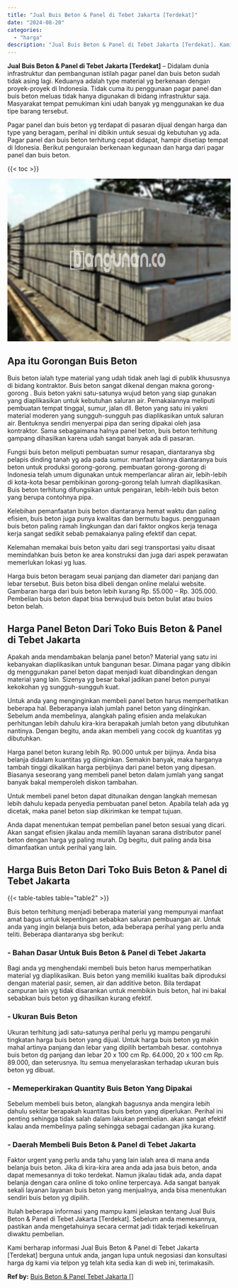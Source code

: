 ```yaml
---
title: "Jual Buis Beton & Panel di Tebet Jakarta [Terdekat]"
date: "2024-08-20"
categories: 
  - "harga"
description: "Jual Buis Beton & Panel di Tebet Jakarta [Terdekat]. Kami berharap informasi Jual Buis Beton & Panel di Tebet Jakarta [Terdekat] berguna untuk anda, jangan..."
---
```


**Jual Buis Beton & Panel di Tebet Jakarta \[Terdekat\]** – Didalam dunia infrastruktur dan pembangunan istilah pagar panel dan buis beton sudah tidak asing lagi. Keduanya adalah type material yg berkenaan dengan proyek-proyek di Indonesia. Tidak cuma itu penggunaan pagar panel dan buis beton meluas tidak hanya digunakan di bidang infrastruktur saja. Masyarakat tempat pemukiman kini udah banyak yg menggunakan ke dua tipe barang tersebut.

Pagar panel dan buis beton yg terdapat di pasaran dijual dengan harga dan type yang beragam, perihal ini dibikin untuk sesuai dg kebutuhan yg ada. Pagar panel dan buis beton terhitung cepat didapat, hampir disetiap tempat di Idonesia. Berikut penguraian berkenaan kegunaan dan harga dari pagar panel dan buis beton.

{{< toc >}}

![](/images/jual-panel-buis-beton-murah-01.png)

## Apa itu Gorongan Buis Beton

Buis beton ialah type material yang udah tidak aneh lagi di publik khususnya di bidang kontraktor. Buis beton sangat dikenal dengan makna gorong-gorong . Buis beton yakni satu-satunya wujud beton yang siap gunakan yang diaplikasikan untuk kebutuhan saluran air. Pemakaiannya meliputi pembuatan tempat tinggal, sumur, jalan dll. Beton yang satu ini yakni material moderen yang sungguh-sungguh pas diaplikasikan untuk saluran air. Bentuknya sendiri menyerpai pipa dan sering dipakai oleh jasa kontraktor. Sama sebagaimana halnya panel beton, buis beton terhitung gampang dihasilkan karena udah sangat banyak ada di pasaran.

Fungsi buis beton meliputi pembuatan sumur resapan, diantaranya sbg pelapis dinding tanah yg ada pada sumur. manfaat lainnya diantaranya buis beton untuk produksi gorong-gorong. pembuatan gorong-gorong di Indonesia telah umum digunakan untuk memperlancar aliran air, lebih-lebih di kota-kota besar pembikinan gorong-gorong telah lumrah diaplikasikan. Buis beton terhitung difungsikan untuk pengairan, lebih-lebih buis beton yang berupa contohnya pipa.

Kelebihan pemanfaatan buis beton diantaranya hemat waktu dan paling efisien, buis beton juga punya kwalitas dan bermutu bagus. penggunaan buis beton paling ramah lingkungan dan dari faktor ongkos kerja tenaga kerja sangat sedikit sebab pemakaianya paling efektif dan cepat.

Kelemahan memakai buis beton yaitu dari segi transportasi yaitu disaat memindahkan buis beton ke area konstruksi dan juga dari aspek perawatan memerlukan lokasi yg luas.

Harga buis beton beragam seuai panjang dan diameter dari panjang dan lebar tersebut. Buis beton bisa dibeli dengan online melalui website. Gambaran harga dari buis beton lebih kurang Rp. 55.000 – Rp. 305.000. Pembelian buis beton dapat bisa berwujud buis beton bulat atau buios beton belah.

## Harga Panel Beton Dari Toko Buis Beton & Panel di Tebet Jakarta

Apakah anda mendambakan belanja panel beton? Material yang satu ini kebanyakan diaplikasikan untuk bangunan besar. Dimana pagar yang dibikin dg menggunakan panel beton dapat menjadi kuat dibandingkan dengan material yang lain. Sizenya yg besar bakal jadikan panel beton punyai kekokohan yg sungguh-sungguh kuat.

Untuk anda yang menginginkan membeli panel beton harus memperhatikan beberapa hal. Beberapanya ialah jumlah panel beton yang diinginkan. Sebelum anda membelinya, alangkah paling efisien anda melakukan perhitungan lebih dahulu kira-kira berapakah jumlah beton yang dibutuhkan nantinya. Dengan begitu, anda akan membeli yang cocok dg kuantitas yg dibutuhkan.

Harga panel beton kurang lebih Rp. 90.000 untuk per bijinya. Anda bisa belanja didalam kuantitas yg diinginkan. Semakin banyak, maka harganya tambah tinggi dikalikan harga perbijinya dari panel beton yang dipesan. Biasanya seseorang yang membeli panel beton dalam jumlah yang sangat banyak bakal memperoleh diskon tambahan.

Untuk membeli panel beton dapat ditunaikan dengan langkah memesan lebih dahulu kepada penyedia pembuatan panel beton. Apabila telah ada yg dicetak, maka panel beton siap dikirimkan ke tempat tujuan.

Anda dapat menentukan tempat pembelian panel beton sesuai yang dicari. Akan sangat efisien jikalau anda memilih layanan sarana distributor panel beton dengan harga yg paling murah. Dg begitu, duit paling anda bisa dimanfaatkan untuk perihal yang lain.

## Harga Buis Beton Dari Toko Buis Beton & Panel di Tebet Jakarta

{{< table-tables table="table2" >}}

Buis beton terhitung menjadi beberapa material yang mempunyai manfaat amat bagus untuk kepentingan sebabkan saluran pembuangan air. Untuk anda yang ingin belanja buis beton, ada beberapa perihal yang perlu anda teliti. Beberapa diantaranya sbg berikut:

### \- Bahan Dasar Untuk Buis Beton & Panel di Tebet Jakarta

Bagi anda yg menghendaki membeli buis beton harus memperhatikan material yg diaplikasikan. Buis beton yang memiliki kualitas baik diproduksi dengan material pasir, semen, air dan additive beton. Bila terdapat campuran lain yg tidak disarankan untuk membikin buis beton, hal ini bakal sebabkan buis beton yg dihasilkan kurang efektif.

### \- Ukuran Buis Beton

Ukuran terhitung jadi satu-satunya perihal perlu yg mampu pengaruhi tingkatan harga buis beton yang dijual. Untuk harga buis beton yg makin mahal artinya panjang dan lebar yang dipilih bertambah besar. contohnya buis beton dg panjang dan lebar 20 x 100 cm Rp. 64.000, 20 x 100 cm Rp. 89.000, dan seterusnya. Itu semua menyelaraskan terhadap ukuran buis beton yg dibuat.

### \- Memeperkirakan Quantity Buis Beton Yang Dipakai

Sebelum membeli buis beton, alangkah bagusnya anda mengira lebih dahulu sekitar berapakah kuantitas buis beton yang diperlukan. Perihal ini penting sehingga tidak salah dalam lakukan pembelian. akan sangat efektif kalau anda membelinya paling sehingga sebagai cadangan jika kurang.

### \- Daerah Membeli Buis Beton & Panel di Tebet Jakarta

Faktor urgent yang perlu anda tahu yang lain ialah area di mana anda belanja buis beton. Jika di kira-kira area anda ada jasa buis beton, anda dapat memesannya di toko terdekat. Namun jikalau tidak ada, anda dapat belanja dengan cara online di toko online terpercaya. Ada sangat banyak sekali layanan layanan buis beton yang menjualnya, anda bisa menentukan sendiri buis beton yg dipilih.

Itulah beberapa informasi yang mampu kami jelaskan tentang Jual Buis Beton & Panel di Tebet Jakarta \[Terdekat\]. Sebelum anda memesannya, pastikan anda mengetahuinya secara cermat jadi tidak terjadi kekeliruan diwaktu pembelian.

Kami berharap informasi Jual Buis Beton & Panel di Tebet Jakarta \[Terdekat\] berguna untuk anda, jangan lupa untuk negosiasi dan konsultasi harga dg kami via telpon yg telah kita sedia kan di web ini, terimakasih.

**Ref by:** [Buis Beton & Panel Tebet Jakarta []](https://id.wikipedia.org/wiki/Buis)
